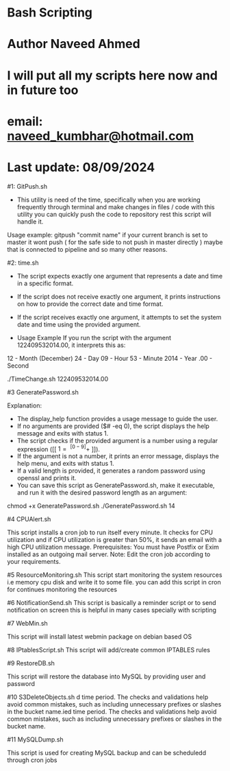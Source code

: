 # Bash Scripting
# Author Naveed Ahmed
# I will put all my scripts here now and in future too
# email: naveed_kumbhar@hotmail.com 
# Last update: 08/09/2024

#1: GitPush.sh
- This utility is need of the time, specifically when you are working frequently through terminal and make changes in files / code with this utility you can quickly push the code to repository rest this script will handle it. 

Usage example:
gitpush "commit name"
if your current branch is set to master it wont push ( for the safe side to not push in master directly ) maybe that is connected to pipeline and so many other reasons.


#2: time.sh

- The script expects exactly one argument that represents a date and time in a specific format.
- If the script does not receive exactly one argument, it prints instructions on how to provide the correct date and time format.
- If the script receives exactly one argument, it attempts to set the system date and time using the provided argument.

- Usage Example
If you run the script with the argument 122409532014.00, it interprets this as:

12 - Month (December)
24 - Day
09 - Hour
53 - Minute
2014 - Year
.00 - Second

./TimeChange.sh 122409532014.00


#3 GeneratePassword.sh 

Explanation:
 - The display_help function provides a usage message to guide the user.
- If no arguments are provided ($# -eq 0), the script displays the help message and exits with status 1.
- The script checks if the provided argument is a number using a regular expression ([[ $1 =~ ^[0-9]+$ ]]).
- If the argument is not a number, it prints an error message, displays the help menu, and exits with status 1.
- If a valid length is provided, it generates a random password using openssl and prints it.
- You can save this script as GeneratePassword.sh, make it executable, and run it with the desired password length as an argument:

chmod +x GeneratePassword.sh
./GeneratePassword.sh 14

#4 CPUAlert.sh

This script installs a cron job to run itself every minute. It checks for CPU utilization and if CPU utilization is greater than 50%, it sends an email with a high CPU utilization message.
Prerequisites: You must have Postfix or Exim installed as an outgoing mail server.
Note: Edit the cron job according to your requirements.


#5 ResourceMonitoring.sh
This script start monitoring the system resources i.e memory cpu disk and write it to some file. you can add this script in cron for continues monitoring the resources

#6 NotificationSend.sh
This script is basically a reminder script or to send notification on screen this is helpful in many cases specially with scripting

#7 WebMin.sh

This script will install latest webmin package on debian based OS

#8 IPtablesScript.sh
This script will add/create common IPTABLES rules 

#9 RestoreDB.sh

This script will restore the database into MySQL by providing user and password


#10 S3DeleteObjects.sh
d time period. The checks and validations help avoid common mistakes, such as including unnecessary prefixes or slashes in the bucket name.ied time period. The checks and validations help avoid common mistakes, such as including unnecessary prefixes or slashes in the bucket name.

#11 MySQLDump.sh

This script is used for creating MySQL backup and can be scheduledd through cron jobs
